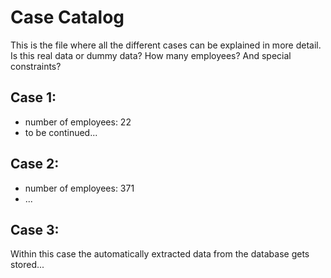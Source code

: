 # Case Catalog
This is the file where all the different cases can be explained in more detail.
Is this real data or dummy data? How many employees? And special constraints?

## Case 1:
- number of employees: 22
- to be continued...

## Case 2:
- number of employees: 371
- ...

## Case 3:
Within this case the automatically extracted data from the database gets stored...
